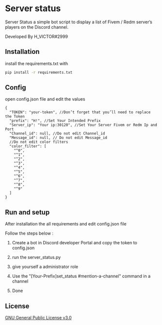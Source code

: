 # Server status

Server Status a simple bot script to display a list of Fivem / Redm server’s players on the Discord channel.

Developed By H_VICTOR#2999

## Installation

install the requirements.txt with  


```bash
pip install -r requirements.txt
```

## Config
open config.json file and edit the values
```json5
{
  "TOKEN": "your-token", //Don’t forget that you’ll need to replace the Token
  "prefix": "H!", //Set Your Intended Prefix
  "Server_ip": "Your ip:30120", //Set Your Server Fivem or Redm Ip and Port
  "Channel_id": null, //Do not edit Channel_id
  "Message_id": null, // Do not edit Message_id
  //Do not edit color filters
  "color_filter": [ 
    "^0",
    "^1",
    "^2",
    "^3",
    "^4",
    "^5",
    "^6",
    "^7",
    "^8",
    "^9"
  ]
}
```
## Run and setup
After installation the all requirements and edit config.json file

Follow the steps below :
1. Create a bot in Discord developer Portal and copy the token to config.json

2. run the server_status.py

3. give yourself a administrator role

4. Use the "[Your-Prefix]set_status #mention-a-channel" command in a channel

5. Done


## License
[GNU General Public License v3.0](http://www.gnu.org/licenses/)
